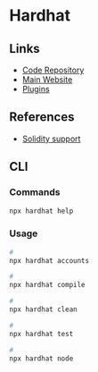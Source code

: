 # Hardhat

<!--
https://github.com/gakonst/foundry
https://github.com/AcalaNetwork/hardhat-tutorials

https://www.udemy.com/course/blockchain-build-a-dapp-using-solidity-hardhat-and-react/
-->

## Links

- [Code Repository](https://github.com/nomiclabs/hardhat)
- [Main Website](https://hardhat.org/)
- [Plugins](https://hardhat.org/plugins/)

## References

- [Solidity support](https://hardhat.org/reference/solidity-support.html)

## CLI

### Commands

```sh
npx hardhat help
```

### Usage

```sh
#
npx hardhat accounts

#
npx hardhat compile

#
npx hardhat clean

#
npx hardhat test

#
npx hardhat node
```
